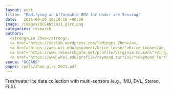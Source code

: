 ```yaml
---
layout: post
title:  "Modifying an Affordable ROV for Under-ice Sensing"
date:   2021-09-20 10:10:10 +00:00
image: /images/OCEANS2021_glrc.png
categories: research
authors: 
  <strong>Lin Zhao</strong>, 
  <a href="https://soslab.wordpress.com/">Mingxi Zhou</a>, 
  <a href="https://web.uri.edu/gso/meet/brice-loose/">Brice Loose</a>,
  <a href="https://www.researchgate.net/profile/Virginia-Cousens">Virginia Cousens</a>,
  <a href="https://www.whoi.edu/profile/raymond.turrisi/">Raymond Turrisi</a>
venue: "OCEANS"
paper: /pdfs/zhao_glrc_2021.pdf
---
```

Freshwater ice data collection with multi-sensors (e.g., IMU, DVL, Stereo, FLS).
